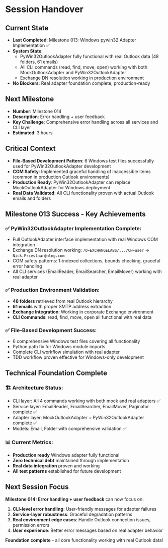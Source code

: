 # Session Handover

## Current State
- **Last Completed**: Milestone 013: Windows pywin32 Adapter Implementation ✅
- **System State**: 
  - PyWin32OutlookAdapter fully functional with real Outlook data (48 folders, 61 emails)
  - All CLI commands (read, find, move, open) working with both MockOutlookAdapter and PyWin32OutlookAdapter
  - Exchange DN resolution working in production environment
- **No Blockers**: Real adapter foundation complete, production-ready

## Next Milestone
- **Number**: Milestone 014
- **Description**: Error handling + user feedback
- **Key Challenge**: Comprehensive error handling across all services and CLI layer
- **Estimated**: 3 hours

## Critical Context
- **File-Based Development Pattern**: 6 Windows test files successfully used for PyWin32OutlookAdapter development
- **COM Safety**: Implemented graceful handling of inaccessible items (common in production Outlook environments)  
- **Production Ready**: PyWin32OutlookAdapter can replace MockOutlookAdapter for Windows deployment
- **Real Data Validated**: All CLI functionality proven with actual Outlook emails and folders

## Milestone 013 Success - Key Achievements

### ✅ **PyWin32OutlookAdapter Implementation Complete**:
- Full OutlookAdapter interface implementation with real Windows COM integration
- Exchange DN resolution working: `/O=EXCHANGELABS/.../CN=user` → `Nick.Frieslaar@nlng.com`
- COM safety patterns: 1-indexed collections, bounds checking, graceful error handling
- All CLI services (EmailReader, EmailSearcher, EmailMover) working with real adapter

### ✅ **Production Environment Validation**:
- **48 folders** retrieved from real Outlook hierarchy
- **61 emails** with proper SMTP address extraction
- **Exchange Integration**: Working in corporate Exchange environment
- **CLI Commands**: read, find, move, open all functional with real data

### ✅ **File-Based Development Success**:
- 6 comprehensive Windows test files covering all functionality
- Python path fix for Windows module imports
- Complete CLI workflow simulation with real adapter
- TDD workflow proven effective for Windows-only development

## Technical Foundation Complete

### 🏗️ **Architecture Status**:
- CLI layer: All 4 commands working with both mock and real adapters ✅
- Service layer: EmailReader, EmailSearcher, EmailMover, Paginator complete ✅
- Adapter layer: MockOutlookAdapter + PyWin32OutlookAdapter complete ✅
- Models: Email, Folder with comprehensive validation ✅

### 📊 **Current Metrics**:
- **Production ready** Windows adapter fully functional
- **Zero technical debt** maintained through implementation
- **Real data integration** proven and working
- **All test patterns** established for future development

## Next Session Focus

**Milestone 014: Error handling + user feedback** can now focus on:
1. **CLI-level error handling**: User-friendly messages for adapter failures
2. **Service-layer robustness**: Graceful degradation patterns
3. **Real environment edge cases**: Handle Outlook connection issues, permission errors
4. **User experience**: Better error messages based on real adapter behavior

**Foundation complete** - all core functionality working with real Outlook data!